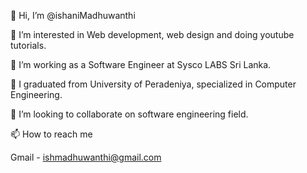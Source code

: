  👋 Hi, I’m @ishaniMadhuwanthi
 
 👀 I’m interested in Web development, web design and doing youtube tutorials.
 
 💞️ I’m working as a Software Engineer at Sysco LABS Sri Lanka.
 
 🌱 I graduated from University of Peradeniya, specialized in Computer Engineering.
 
 💞️ I’m looking to collaborate on software engineering field.
 
 📫 How to reach me
 
 Gmail - ishmadhuwanthi@gmail.com

